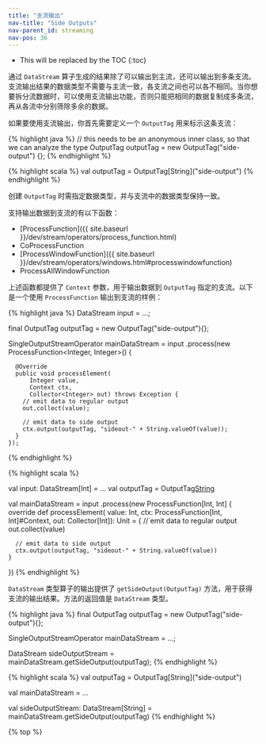 ```yaml
---
title: "支流输出"
nav-title: "Side Outputs"
nav-parent_id: streaming
nav-pos: 36
---
```

<!--
Licensed to the Apache Software Foundation (ASF) under one
or more contributor license agreements.  See the NOTICE file
distributed with this work for additional information
regarding copyright ownership.  The ASF licenses this file
to you under the Apache License, Version 2.0 (the
"License"); you may not use this file except in compliance
with the License.  You may obtain a copy of the License at

  http://www.apache.org/licenses/LICENSE-2.0

Unless required by applicable law or agreed to in writing,
software distributed under the License is distributed on an
"AS IS" BASIS, WITHOUT WARRANTIES OR CONDITIONS OF ANY
KIND, either express or implied.  See the License for the
specific language governing permissions and limitations
under the License.
-->

* This will be replaced by the TOC
{:toc}

通过 `DataStream` 算子生成的结果除了可以输出到主流，还可以输出到多条支流。支流输出结果的数据类型不需要与主流一致，各支流之间也可以各不相同。当你想要拆分流数据时，可以使用支流输出功能，否则只能把相同的数据复制成多条流，再从各流中分别筛除多余的数据。 

如果要使用支流输出，你首先需要定义一个 `OutputTag` 用来标示这条支流：

<div class="codetabs" markdown="1">
<div data-lang="java" markdown="1">

{% highlight java %}
// this needs to be an anonymous inner class, so that we can analyze the type
OutputTag<String> outputTag = new OutputTag<String>("side-output") {};
{% endhighlight %}
</div>

<div data-lang="scala" markdown="1">
{% highlight scala %}
val outputTag = OutputTag[String]("side-output")
{% endhighlight %}
</div>
</div>

创建 `OutputTag` 时需指定数据类型，并与支流中的数据类型保持一致。

支持输出数据到支流的有以下函数：

- [ProcessFunction]({{ site.baseurl }}/dev/stream/operators/process_function.html)
- CoProcessFunction
- [ProcessWindowFunction]({{ site.baseurl }}/dev/stream/operators/windows.html#processwindowfunction)
- ProcessAllWindowFunction

上述函数都提供了 `Context` 参数，用于输出数据到 `OutputTag` 指定的支流。以下是一个使用 `ProcessFunction` 输出到支流的样例：

<div class="codetabs" markdown="1">
<div data-lang="java" markdown="1">

{% highlight java %}
DataStream<Integer> input = ...;

final OutputTag<String> outputTag = new OutputTag<String>("side-output"){};

SingleOutputStreamOperator<Integer> mainDataStream = input
  .process(new ProcessFunction<Integer, Integer>() {

      @Override
      public void processElement(
          Integer value,
          Context ctx,
          Collector<Integer> out) throws Exception {
        // emit data to regular output
        out.collect(value);

        // emit data to side output
        ctx.output(outputTag, "sideout-" + String.valueOf(value));
      }
    });
{% endhighlight %}

</div>

<div data-lang="scala" markdown="1">
{% highlight scala %}

val input: DataStream[Int] = ...
val outputTag = OutputTag[String]("side-output")

val mainDataStream = input
  .process(new ProcessFunction[Int, Int] {
    override def processElement(
        value: Int,
        ctx: ProcessFunction[Int, Int]#Context,
        out: Collector[Int]): Unit = {
      // emit data to regular output
      out.collect(value)

      // emit data to side output
      ctx.output(outputTag, "sideout-" + String.valueOf(value))
    }
  })
{% endhighlight %}
</div>
</div>

`DataStream` 类型算子的输出提供了 `getSideOutput(OutputTag)` 方法，用于获得支流的输出结果。方法的返回值是 `DataStream` 类型。

<div class="codetabs" markdown="1">
<div data-lang="java" markdown="1">

{% highlight java %}
final OutputTag<String> outputTag = new OutputTag<String>("side-output"){};

SingleOutputStreamOperator<Integer> mainDataStream = ...;

DataStream<String> sideOutputStream = mainDataStream.getSideOutput(outputTag);
{% endhighlight %}

</div>

<div data-lang="scala" markdown="1">
{% highlight scala %}
val outputTag = OutputTag[String]("side-output")

val mainDataStream = ...

val sideOutputStream: DataStream[String] = mainDataStream.getSideOutput(outputTag)
{% endhighlight %}
</div>
</div>

{% top %}
